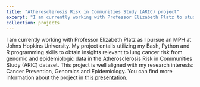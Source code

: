 ```yaml
---
title: "Atherosclerosis Risk in Communities Study (ARIC) project"
excerpt: "I am currently working with Professor Elizabeth Platz to study lung cancer risk using genomic and epidemiologic from ARIC<br/>To view slideshow about this project, please __[click here](https://marskar.github.io/jupyter-notebook-slides)__"
collection: projects
---
```

I am currently working with Professor Elizabeth Platz as I pursue an MPH at Johns Hopkins University. My project entails utilizing my Bash, Python and R programming skills to obtain insights relevant to lung cancer risk from genomic and epidemiologic data in the Atherosclerosis Risk in Communities Study (ARIC) dataset. This project is well aligned with my research interests: Cancer Prevention, Genomics and Epidemiology. You can find more information about the project in [this presentation](https://marskar.github.io/jupyter-notebook-slides).

